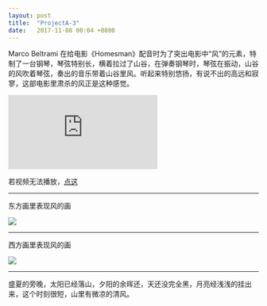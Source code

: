 ```yaml
---
layout: post
title:  "ProjectA-3"
date:   2017-11-08 00:04 +0800
---
```


Marco Beltrami 在给电影《Homesman》配音时为了突出电影中“风”的元素，特制了一台钢琴，琴弦特别长，横着拉过了山谷，在弹奏钢琴时，琴弦在振动，山谷的风吹着琴弦，奏出的音乐带着山谷里风。听起来特别悠扬，有说不出的高远和寂寥，这部电影里肃杀的风正是这种感觉。

<iframe src="http://www.bilibili.com/html/html5player.html?aid=16122929&cid=26311397"  frameborder="0" webkitallowfullscreen mozallowfullscreen allowfullscreen></iframe>

若视频无法播放，[点这](https://www.bilibili.com/video/av16122929/) 

---



东方画里表现风的画

![](https://wx2.sinaimg.cn/mw690/698f3196gy1flapffrfnij21jk12f7ki.jpg)



---





西方画里表现风的画

![](https://wx2.sinaimg.cn/mw690/698f3196gy1fla111c0ahj20xc0mn1ky.jpg)



---



盛夏的旁晚，太阳已经落山，夕阳的余晖还，天还没完全黑，月亮经浅浅的挂出来，这个时刻很短，山里有微凉的清风。



